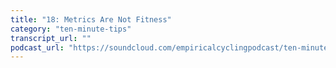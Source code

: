 ```yaml
---
title: "18: Metrics Are Not Fitness"
category: "ten-minute-tips"
transcript_url: ""
podcast_url: "https://soundcloud.com/empiricalcyclingpodcast/ten-minute-tips-18-metrics-are-not-fitness"
---
```

